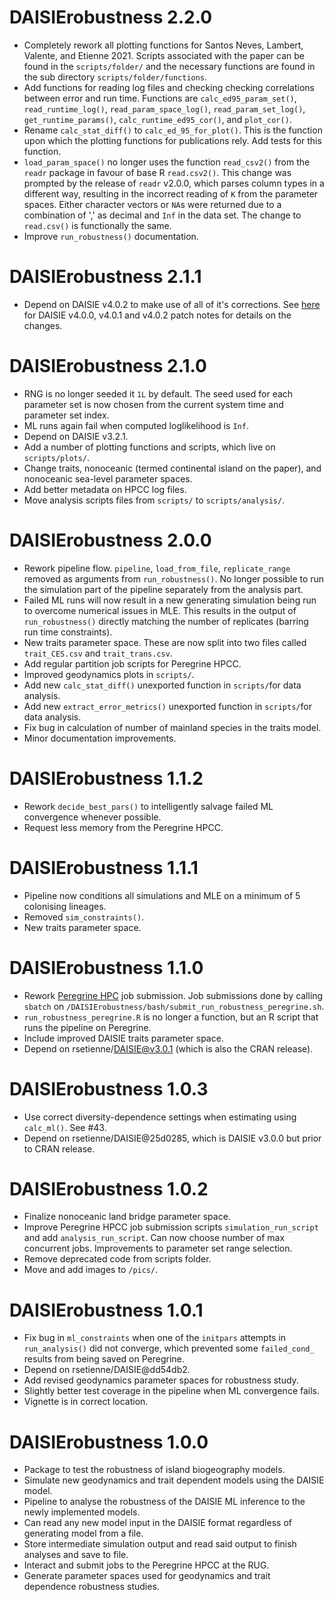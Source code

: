 # DAISIErobustness 2.2.0

* Completely rework all plotting functions for Santos Neves, Lambert, Valente, and Etienne  2021. Scripts associated with the paper can be found in the `scripts/folder/` and the necessary functions are found in the sub directory `scripts/folder/functions`.
* Add functions for reading log files and checking checking correlations between error and run time. Functions are `calc_ed95_param_set()`, `read_runtime_log()`, `read_param_space_log()`, `read_param_set_log()`, `get_runtime_params()`, `calc_runtime_ed95_cor()`, and `plot_cor()`.
* Rename `calc_stat_diff()` to `calc_ed_95_for_plot()`. This is the function upon which
the plotting functions for publications rely. Add tests for this function.
* `load_param_space()` no longer uses the function `read_csv2()` from the `readr` package in favour of base R `read.csv2()`. This change was prompted by the release of `readr` v2.0.0, which parses column types in a different way, resulting in the incorrect reading of `K` from the parameter spaces. Either character vectors or `NA`s were returned due to a combination of ',' as decimal and `Inf` in the data set. The change to `read.csv()` is functionally the same.
* Improve `run_robustness()` documentation.


# DAISIErobustness 2.1.1

* Depend on DAISIE v4.0.2 to make use of all of it's corrections. See [here](https://github.com/rsetienne/DAISIE/blob/master/NEWS.md#daisie-402) for  DAISIE v4.0.0, v4.0.1 and v4.0.2 patch notes for details on the changes.

# DAISIErobustness 2.1.0

* RNG is no longer seeded it `1L` by default. The seed used for each parameter set is now chosen from the current system time and parameter set index.
* ML runs again fail when computed loglikelihood is `Inf`.
* Depend on DAISIE v3.2.1.
* Add a number of plotting functions and scripts, which live on `scripts/plots/`.
* Change traits, nonoceanic (termed continental island on the paper), and nonoceanic sea-level parameter spaces.
* Add better metadata on HPCC log files.
* Move analysis scripts files from `scripts/` to `scripts/analysis/`.

# DAISIErobustness 2.0.0

* Rework pipeline flow. `pipeline`, `load_from_file`, `replicate_range` removed as arguments from `run_robustness()`. No longer possible to run the simulation part of the pipeline separately from the analysis part.
* Failed ML runs will now result in a new generating simulation being run to overcome numerical issues in MLE. This results in the output of `run_robustness()` directly matching the number of replicates (barring run time constraints).
* New traits parameter space. These are now split into two files called `trait_CES.csv` and `trait_trans.csv`.
* Add regular partition job scripts for Peregrine HPCC.
* Improved geodynamics plots in `scripts/`.
* Add new `calc_stat_diff()` unexported function in `scripts/`for data analysis.
* Add new `extract_error_metrics()` unexported function in `scripts/`for data analysis.
* Fix bug in calculation of number of mainland species in the traits model.
* Minor documentation improvements.

# DAISIErobustness 1.1.2

* Rework `decide_best_pars()` to intelligently salvage failed ML convergence whenever possible.
* Request less memory from the Peregrine HPCC.

# DAISIErobustness 1.1.1

* Pipeline now conditions all simulations and MLE on a minimum of 5 colonising
lineages.
* Removed `sim_constraints()`.
* New traits parameter space.

# DAISIErobustness 1.1.0

* Rework [Peregrine HPC](https://www.rug.nl/society-business/centre-for-information-technology/research/services/hpc/facilities/peregrine-hpc-cluster?lang=en) job submission. Job submissions done by calling `sbatch`
on `/DAISIErobustness/bash/submit_run_robustness_peregrine.sh`.
* `run_robustness_peregrine.R` is no longer a function, but an R script that
runs the pipeline on Peregrine.
* Include improved DAISIE traits parameter space.
* Depend on rsetienne/DAISIE@v3.0.1 (which is also the CRAN release).

# DAISIErobustness 1.0.3

* Use correct diversity-dependence settings when estimating using `calc_ml()`.
See #43.
* Depend on rsetienne/DAISIE@25d0285, which is DAISIE v3.0.0 but prior to CRAN
release.

# DAISIErobustness 1.0.2

* Finalize nonoceanic land bridge parameter space.
* Improve Peregrine HPCC job submission scripts `simulation_run_script` and add 
`analysis_run_script`. Can now choose number of max concurrent jobs. 
Improvements to parameter set range selection.
* Remove deprecated code from scripts folder.
* Move and add images to `/pics/`.

# DAISIErobustness 1.0.1

* Fix bug in `ml_constraints` when one of the `initpars` attempts in 
`run_analysis()` did not converge, which prevented some `failed_cond_` results 
from being saved on Peregrine.
* Depend on rsetienne/DAISIE@dd54db2.
* Add revised geodynamics parameter spaces for robustness study.
* Slightly better test coverage in the pipeline when ML convergence fails.
* Vignette is in correct location.

# DAISIErobustness 1.0.0

* Package to test the robustness of island biogeography models.
* Simulate new geodynamics and trait dependent models using the
DAISIE model.
* Pipeline to analyse the robustness of the DAISIE ML inference to the newly 
implemented models.
* Can read any new model input in the DAISIE format regardless of generating 
model from a file.
* Store intermediate simulation output and read said output to finish analyses
and save to file.
* Interact and submit jobs to the Peregrine HPCC at the RUG.
* Generate parameter spaces used for geodynamics and trait dependence robustness
studies.
